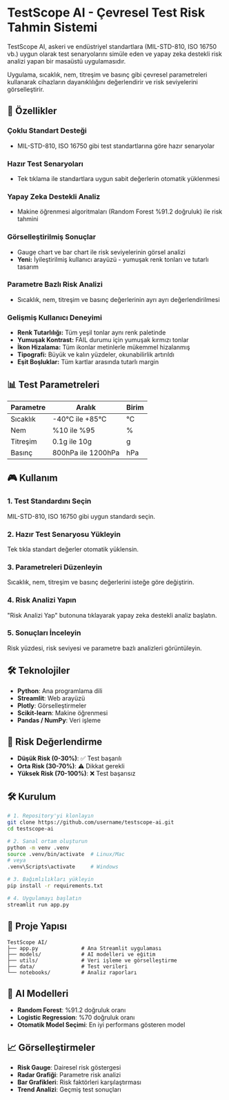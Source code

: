# TestScope AI - Çevresel Test Risk Tahmin Sistemi

TestScope AI, askeri ve endüstriyel standartlara (MIL-STD-810, ISO 16750 vb.) uygun olarak test senaryolarını simüle eden ve yapay zeka destekli risk analizi yapan bir masaüstü uygulamasıdır.

Uygulama, sıcaklık, nem, titreşim ve basınç gibi çevresel parametreleri kullanarak cihazların dayanıklılığını değerlendirir ve risk seviyelerini görselleştirir.

## 🚀 Özellikler

### **Çoklu Standart Desteği**
- MIL-STD-810, ISO 16750 gibi test standartlarına göre hazır senaryolar

### **Hazır Test Senaryoları**
- Tek tıklama ile standartlara uygun sabit değerlerin otomatik yüklenmesi

### **Yapay Zeka Destekli Analiz**
- Makine öğrenmesi algoritmaları (Random Forest %91.2 doğruluk) ile risk tahmini

### **Görselleştirilmiş Sonuçlar**
- Gauge chart ve bar chart ile risk seviyelerinin görsel analizi
- **Yeni:** İyileştirilmiş kullanıcı arayüzü - yumuşak renk tonları ve tutarlı tasarım

### **Parametre Bazlı Risk Analizi**
- Sıcaklık, nem, titreşim ve basınç değerlerinin ayrı ayrı değerlendirilmesi

### **Gelişmiş Kullanıcı Deneyimi**
- **Renk Tutarlılığı:** Tüm yeşil tonlar aynı renk paletinde
- **Yumuşak Kontrast:** FAIL durumu için yumuşak kırmızı tonlar
- **İkon Hizalama:** Tüm ikonlar metinlerle mükemmel hizalanmış
- **Tipografi:** Büyük ve kalın yüzdeler, okunabilirlik artırıldı
- **Eşit Boşluklar:** Tüm kartlar arasında tutarlı margin

## 📊 Test Parametreleri

| Parametre | Aralık | Birim |
|-----------|--------|-------|
| Sıcaklık | -40°C ile +85°C | °C |
| Nem | %10 ile %95 | % |
| Titreşim | 0.1g ile 10g | g |
| Basınç | 800hPa ile 1200hPa | hPa |

## 🎮 Kullanım

### **1. Test Standardını Seçin**
MIL-STD-810, ISO 16750 gibi uygun standardı seçin.

### **2. Hazır Test Senaryosu Yükleyin**
Tek tıkla standart değerler otomatik yüklensin.

### **3. Parametreleri Düzenleyin**
Sıcaklık, nem, titreşim ve basınç değerlerini isteğe göre değiştirin.

### **4. Risk Analizi Yapın**
"Risk Analizi Yap" butonuna tıklayarak yapay zeka destekli analiz başlatın.

### **5. Sonuçları İnceleyin**
Risk yüzdesi, risk seviyesi ve parametre bazlı analizleri görüntüleyin.

## 🛠️ Teknolojiler

- **Python**: Ana programlama dili
- **Streamlit**: Web arayüzü
- **Plotly**: Görselleştirmeler
- **Scikit-learn**: Makine öğrenmesi
- **Pandas / NumPy**: Veri işleme

## 🎯 Risk Değerlendirme

- **Düşük Risk (0-30%)**: ✅ Test başarılı
- **Orta Risk (30-70%)**: ⚠️ Dikkat gerekli  
- **Yüksek Risk (70-100%)**: ❌ Test başarısız

## 🛠️ Kurulum

```bash
# 1. Repository'yi klonlayın
git clone https://github.com/username/testscope-ai.git
cd testscope-ai

# 2. Sanal ortam oluşturun
python -m venv .venv
source .venv/bin/activate  # Linux/Mac
# veya
.venv\Scripts\activate     # Windows

# 3. Bağımlılıkları yükleyin
pip install -r requirements.txt

# 4. Uygulamayı başlatın
streamlit run app.py
```

## 📁 Proje Yapısı

```
TestScope AI/
├── app.py              # Ana Streamlit uygulaması
├── models/             # AI modelleri ve eğitim
├── utils/              # Veri işleme ve görselleştirme
├── data/               # Test verileri
└── notebooks/          # Analiz raporları
```

## 🤖 AI Modelleri

- **Random Forest**: %91.2 doğruluk oranı
- **Logistic Regression**: %70 doğruluk oranı
- **Otomatik Model Seçimi**: En iyi performans gösteren model

## 📈 Görselleştirmeler

- **Risk Gauge**: Dairesel risk göstergesi
- **Radar Grafiği**: Parametre risk analizi
- **Bar Grafikleri**: Risk faktörleri karşılaştırması
- **Trend Analizi**: Geçmiş test sonuçları
